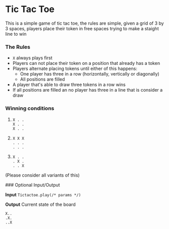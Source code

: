 # Tic Tac Toe

This is a simple game of tic tac toe, the rules are simple, given a grid of 3 by 3 spaces, players place their token in free spaces trying to make a staight line to win

### The Rules

- `X` always plays first
- Players can not place their token on a position that already has a token
- Players alternate placing tokens until either of this happens:
    - One player has three in a row (horizontally, vertically or diagonally)
    - All positions are filled
- A player that's able to draw three tokens in a row wins
- If all positions are filled an no player has three in a line that is consider a draw

### Winning conditions

1) ```
   X . . 
   X . .
   X . .
   ```
 
 2) ```
    X X X 
    . . .
    . . .
    ```
    
  3) ```
     X . . 
     . X .
     . . X
     ```
(Please consider all variants of this)

### Optional Input/Output
 
 **Input**
 `Tictactoe.play(/* params */)`
 
 **Output**
 Current state of the board
 
 ```
 X.. 
 .X.
 ..X
 ```
     
